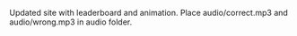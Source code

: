 Updated site with leaderboard and animation.
Place audio/correct.mp3 and audio/wrong.mp3 in audio folder.